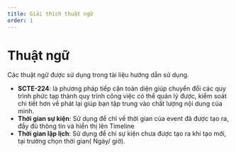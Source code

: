 ```yaml
---
title: Giải thích thuật ngữ
order: 1
---
```


# Thuật ngữ
Các thuật ngữ được sử dụng trong tài liệu hướng dẫn sử dụng.

- **SCTE-224**: là phương pháp tiếp cận toàn diện giúp chuyển đổi các quy trình phức tạp thành quy trình công việc có thể quản lý được, kiểm soát chi tiết hơn về phát lại giúp bạn tập trung vào chất lượng nội dung của mình.
- **Thời gian sự kiện**: Sử dụng để chỉ về thời gian của event đã được tạo ra, đầy đủ thông tin và hiển thị lên Timeline 
- **Thời gian lập lịch**: Sử dụng để chỉ sự kiện chưa được tạo ra khi tạo mới, tại trường chọn thời gian( Ngày/ giờ).